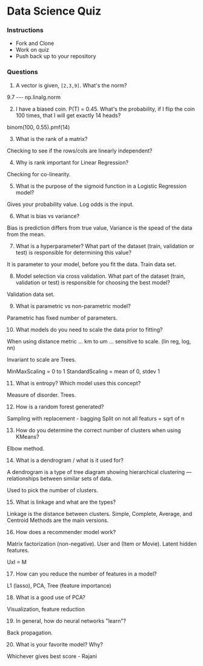 # Data Science Quiz

### Instructions

- Fork and Clone
- Work on quiz
- Push back up to your repository

### Questions

1. A vector is given, `[2,3,9]`. What's the norm?

9.7 --- np.linalg.norm

2. I have a biased coin. P(T) = 0.45. What's the probability, if I flip the coin 100 times, that I will get exactly 14 heads?

binom(100, 0.55).pmf(14)

3. What is the rank of a matrix?

Checking to see if the rows/cols are linearly independent?

4. Why is rank important for Linear Regression?

Checking for co-linearity.

5. What is the purpose of the sigmoid function in a Logistic Regression model?

Gives your probability value. Log odds is the input.

6. What is bias vs variance?

Bias is prediction differs from true value, Variance is the spead of the data from the mean.

7. What is a hyperparameter? What part of the dataset (train, validation or test) is responsible for determining this value?

It is parameter to your model, before you fit the data. Train data set.

8. Model selection via cross validation. What part of the dataset (train, validation or test) is responsible for choosing the best model?

Validation data set.

9. What is parametric vs non-parametric model?

Parametric has fixed number of parameters.

10. What models do you need to scale the data prior to fitting?

When using distance metric ... km to um ... sensitive to scale. (lin reg, log, nn)

Invariant to scale are Trees.

MinMaxScaling = 0 to 1
StandardScaling = mean of 0, stdev 1

11. What is entropy? Which model uses this concept?

Measure of disorder. Trees.

12. How is a random forest generated?

Sampling with replacement - bagging
Split on not all featurs = sqrt of n

13. How do you determine the correct number of clusters when using KMeans?

Elbow method.

14. What is a dendrogram / what is it used for?

A dendrogram is a type of tree diagram showing hierarchical clustering — relationships between similar sets of data.

Used to pick the number of clusters.

15. What is linkage and what are the types?

Linkage is the distance between clusters. Simple, Complete, Average, and Centroid Methods are the main versions.

16. How does a recommender model work?

Matrix factorization (non-negative). User and (Item or Movie). Latent hidden features.

UxI = M

17. How can you reduce the number of features in a model?

L1 (lasso), PCA, Tree (feature importance)

18. What is a good use of PCA?

Visualization, feature reduction

19. In general, how do neural networks "learn"?

Back propagation.

20. What is your favorite model? Why?

Whichever gives best score - Rajani


